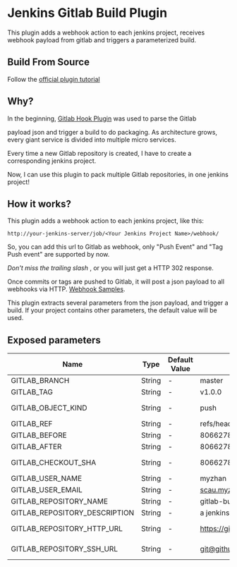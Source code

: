 # Jenkins Gitlab Build Plugin

This plugin adds a webhook action to each jenkins project, receives webhook payload from gitlab and triggers a parameterized build.

## Build From Source

Follow the [official plugin tutorial](https://wiki.jenkins-ci.org/display/JENKINS/Plugin+tutorial)

## Why?

In the beginning, [Gitlab Hook Plugin](https://wiki.jenkins-ci.org/display/JENKINS/Gitlab+Hook+Plugin) was used to parse the Gitlab

payload json and trigger a build to do packaging. As architecture grows, every giant service is divided into multiple micro services.

Every time a new Gitlab repository is created, I have to create a corresponding jenkins project.

Now, I can use this plugin to pack multiple Gitlab repositories, in one jenkins project!

## How it works?

This plugin adds a webhook action to each jenkins project, like this:

```
http://your-jenkins-server/job/<Your Jenkins Project Name>/webhook/
```

So, you can add this url to Gitlab as webhook, only "Push Event" and "Tag Push event" are supported by now.

*Don't miss the trailing slash* , or you will just get a HTTP 302 response.

Once commits or tags are pushed to Gitlab, it will post a json payload to all webhooks via HTTP. [Webhook Samples](https://gitlab.com/gitlab-org/gitlab-ce/blob/master/doc/web_hooks/web_hooks.md).

This plugin extracts several parameters from the json payload, and trigger a build. If your project contains other parameters, the default value will be used.

## Exposed parameters

| Name | Type | Default Value | Value In Build | Note |
| ------------- | ------------- | ------------- | ------------- | ------------- |
| GITLAB_BRANCH | String | - | master | branch being pushed to|
| GITLAB_TAG | String | - | v1.0.0 | pushed tag|
| GITLAB_OBJECT_KIND | String | - | push | gitlab events, only support push or tag_push|
| GITLAB_REF | String | - | refs/heads/master | full ref |
| GITLAB_BEFORE | String | - | 8066278648f4277d0842678114f3b1f141bb01ba | git checkout GITLAB_BEFORE|
| GITLAB_AFTER | String | - | 8066278648f4277d0842678114f3b1f141bb01ba | git checkout GITLAB_AFTER|
| GITLAB_CHECKOUT_SHA | String | - | 8066278648f4277d0842678114f3b1f141bb01ba | git checkout $GITLAB_CHECKOUT_SHA|
| GITLAB_USER_NAME | String | - | myzhan| |
| GITLAB_USER_EMAIL | String | - | scau.myzhan@gmail.com ||
| GITLAB_REPOSITORY_NAME | String | - | gitlab-build-plugin ||
| GITLAB_REPOSITORY_DESCRIPTION | String | - | a jenkins plugin ||
| GITLAB_REPOSITORY_HTTP_URL | String | - | https://github.com/myzhan/gitlab-build-plugin.git | git clone $GITLAB_REPOSITORY_HTTP_URL |
| GITLAB_REPOSITORY_SSH_URL | String | - | git@github.com:myzhan/gitlab-build-plugin.git | git clone $GITLAB_REPOSITORY_SSH_URL |
